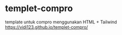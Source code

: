 # templet-compro
template untuk compro menggunakan HTML + Tailwind
https://vidi123.github.io/templet-compro/
